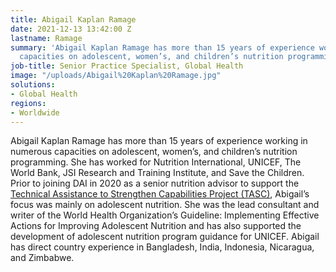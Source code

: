 ```yaml
---
title: Abigail Kaplan Ramage
date: 2021-12-13 13:42:00 Z
lastname: Ramage
summary: 'Abigail Kaplan Ramage has more than 15 years of experience working in numerous
  capacities on adolescent, women’s, and children’s nutrition programming. '
job-title: Senior Practice Specialist, Global Health
image: "/uploads/Abigail%20Kaplan%20Ramage.jpg"
solutions:
- Global Health
regions:
- Worldwide
---
```


Abigail Kaplan Ramage has more than 15 years of experience working in numerous capacities on adolescent, women’s, and children’s nutrition programming. She has worked for Nutrition International, UNICEF, The World Bank, JSI Research and Training Institute, and Save the Children. Prior to joining DAI in 2020 as a senior nutrition advisor to support the [Technical Assistance to Strengthen Capabilities Project (TASC)](https://www.dai.com/our-work/projects/worldwide-technical-assistance-to-strengthen-capabilities), Abigail’s focus was mainly on adolescent nutrition. She was the lead consultant and writer of the World Health Organization’s Guideline: Implementing Effective Actions for Improving Adolescent Nutrition and has also supported the development of adolescent nutrition program guidance for UNICEF. Abigail has direct country experience in Bangladesh, India, Indonesia, Nicaragua, and Zimbabwe.
